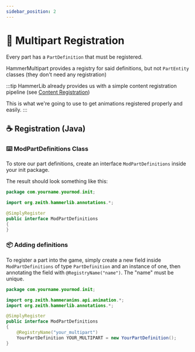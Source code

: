 ```yaml
---
sidebar_position: 2
---
```


# 📝 Multipart Registration
Every part has a `PartDefinition` that must be registered.

HammerMultipart provides a registry for said definitions, but not `PartEntity` classes (they don't need any registration)

:::tip
HammerLib already provides us with a simple content registration pipeline (see [Content Registration](/docs/hammeranims/animations/configured_animation#%EF%B8%8F-settings))

This is what we're going to use to get animations registered properly and easily.
:::

## ☕ Registration (Java)

### ⌨️ ModPartDefinitions Class
To store our part definitions, create an interface `ModPartDefinitions` inside your init package.

The result should look something like this:
```java
package com.yourname.yourmod.init;

import org.zeith.hammerlib.annotations.*;

@SimplyRegister
public interface ModPartDefinitions
{
}
```

### 📦 Adding definitions
To register a part into the game, simply create a new field inside `ModPartDefinitions` of type `PartDefinition` and an instance of one, then annotating the field with `@RegistryName("name")`. The "name" must be unique.
```java
package com.yourname.yourmod.init;

import org.zeith.hammeranims.api.animation.*;
import org.zeith.hammerlib.annotations.*;

@SimplyRegister
public interface ModPartDefinitions
{
    @RegistryName("your_multipart")
    YourPartDefinition YOUR_MULTIPART = new YourPartDefinition();
}
```
